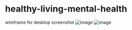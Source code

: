 ﻿# healthy-living-mental-health
 wireframe for desktop screenshot
 ![image](https://github.com/user-attachments/assets/96cb3e2c-3566-4d13-b6d3-f746aff86565)
![image](https://github.com/user-attachments/assets/e417b337-222b-4a68-930f-6a62ffd9850c)


